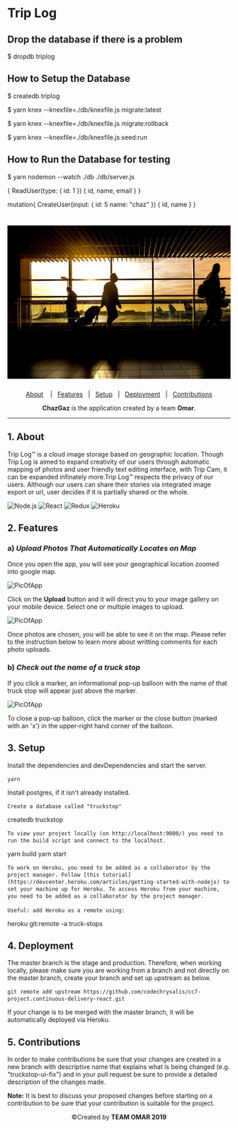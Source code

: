 # Trip Log

## Drop the database if there is a problem

\$ dropdb triplog

## How to Setup the Database

\$ createdb triplog

\$ yarn knex --knexfile=./db/knexfile.js migrate:latest

\$ yarn knex --knexfile=./db/knexfile.js migrate:rollback

\$ yarn knex --knexfile=./db/knexfile.js seed:run

## How to Run the Database for testing

\$ yarn nodemon --watch ./db ./db/server.js

{
ReadUser(type: {
id: 1
}) {
id, name, email
}
}

mutation{
CreateUser(input: {
id: 5
name: "chaz"
}) {
id, name
}
}

<div height="400px" width="800px">
    <h1 align="center">
    <img src="./src/img/trip.jpg" alt="Trip Log Image" />
    </h1>
</div>

<div align="center">

[About](#1-about)&nbsp;&nbsp;&nbsp; |&nbsp;&nbsp;&nbsp;[Features](#2-features)&nbsp;&nbsp;&nbsp;|&nbsp;&nbsp;&nbsp;[Setup](#3-setup)&nbsp;&nbsp;&nbsp;|&nbsp;&nbsp;&nbsp;[Deployment](#4-deployment)&nbsp;&nbsp;&nbsp;|&nbsp;&nbsp;&nbsp;[Contributions](#5-contributions)

**ChazGaz** is the application created by a team **Omar**.

</div>

---

## 1. About

Trip Log™ is a cloud image storage based on geographic location. Though Trip Log is aimed to expand creativity of our users through automatic mapping of photos and user friendly text editing interface, with Trip Cam, it can be expanded infinately more.Trip Log™ respects the privacy of our users. Although our users can share their stories via integrated image export or url, user decides if it is partially shared or the whole.

<div width="400px">
<img alt="Node.js" src="https://upload.wikimedia.org/wikipedia/commons/thumb/d/d9/Node.js_logo.svg/1200px-Node.js_logo.svg.png" width="100px">
<img alt="React" src="https://upload.wikimedia.org/wikipedia/commons/thumb/a/a7/React-icon.svg/1200px-React-icon.svg.png" width="100px">
<img alt="Redux" src="https://redux.js.org/img/redux-logo-landscape.png" width="100px">
<img alt="Heroku" src="https://i2.wp.com/gluonhq.com/wp-content/uploads/2018/05/heroku-logotype-vertical-purple.png?fit=576%2C684&ssl=1" width="100px">
</div>

## 2. Features

### a) _Upload Photos That Automatically Locates on Map_

Once you open the app, you will see your geographical location zoomed into google map.

<img alt="PicOfApp" src="./img/map1.png">

Click on the **Upload** button and it will direct you to your image gallery on your mobile device. Select one or multiple images to upload.

<img alt="PicOfApp" src="./img/map2.png">

Once photos are chosen, you will be able to see it on the map. Please refer to the instruction below to learn more about writting comments for each photo uploads.

### b) _Check out the name of a truck stop_

If you click a marker, an informational pop-up balloon with the name of that truck stop will appear just above the marker.

<img alt="PicOfApp" src="./img/map3.png">

To close a pop-up balloon, click the marker or the close button (marked with an 'x') in the upper-right hand corner of the balloon.

## 3. Setup

Install the dependencies and devDependencies and start the server.

```
yarn
```

Install postgres, if it isn't already installed.

```
Create a database called "truckstop"
```

createdb truckstop

```
To view your project locally (on http://localhost:9000/) you need to run the build script and connect to the localhost.
```

yarn build
yarn start

```
To work on Heroku, you need to be added as a collaborator by the project manager. Follow [this tutorial](https://devcenter.heroku.com/articles/getting-started-with-nodejs) to set your machine up for Heroku. To access Heroku from your machine, you need to be added as a collaborator by the project manager.

Useful: add Heroku as a remote using:
```

heroku git:remote -a truck-stops

## 4. Deployment

The master branch is the stage and production.
Therefore, when working locally, please make sure you are working from a branch and not directly on the master branch, create your branch and set up upstream as below.

```
git remote add upstream https://github.com/codechrysalis/cc7-project.continuous-delivery-react.git
```

If your change is to be merged with the master branch, it will be automatically deployed via Heroku.

## 5. Contributions

In order to make contributions be sure that your changes are created in a new branch with descriptive name that explains what is being changed (e.g. "truckstop-ui-fix") and in your pull request be sure to provide a detailed description of the changes made.

**Note:** It is best to discuss your proposed changes before starting on a contribution to be sure that your contribution is suitable for the project.

<div align="center">©︎Created by <b>TEAM OMAR 2019</b></div>
